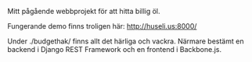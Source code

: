 Mitt pågående webbprojekt för att hitta billig öl.

Fungerande demo finns troligen här: http://huseli.us:8000/

Under ./budgethak/ finns allt det härliga och vackra. Närmare bestämt en backend i Django REST Framework och en frontend i Backbone.js.
